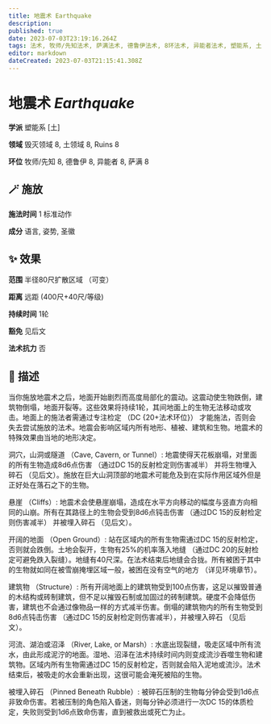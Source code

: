 ```yaml
---
title: 地震术 Earthquake
description: 
published: true
date: 2023-07-03T23:19:16.264Z
tags: 法术, 牧师/先知法术, 萨满法术, 德鲁伊法术, 8环法术, 异能者法术, 塑能系, 土, 土领域, 毁灭领域, ruins
editor: markdown
dateCreated: 2023-07-03T21:15:41.308Z
---
```


# **地震术** *Earthquake*

**学派** 塑能系 \[土\] 

**领域** 毁灭领域 8, 土领域 8, Ruins 8

**环位** 牧师/先知 8, 德鲁伊 8, 异能者 8, 萨满 8

## 🪄 施放

**施法时间** 1 标准动作

**成分** 语言, 姿势, 圣徽

## ✨ 效果  

**范围** 半径80尺扩散区域 （可变）

**距离** 远距 (400尺+40尺/等级)  

**持续时间** 1轮 

**豁免** 见后文

**法术抗力** 否

## 📖 描述

当你施放地震术之后，地面开始剧烈而高度局部化的震动。这震动使生物跌倒，建筑物倒塌，地面开裂等。这些效果将持续1轮，其间地面上的生物无法移动或攻击。地面上的施法者需通过专注检定 （DC {20+法术环位}） 才能施法，否则会失去尝试施放的法术。地震会影响区域内所有地形、植被、建筑和生物。地震术的特殊效果由当地的地形决定。

洞穴，山洞或隧道 （Cave, Cavern, or Tunnel）: 地震使得天花板崩塌，对里面的所有生物造成8d6点伤害 （通过DC 15的反射检定则伤害减半） 并将生物埋入碎石 （见后文）。施放在巨大山洞顶部的地震术可能危及到在实际作用区域外但是正好处在落石之下的生物。

悬崖 （Cliffs）: 地震术会使悬崖崩塌，造成在水平方向移动的幅度与竖直方向相同的山崩。所有在其路径上的生物会受到8d6点钝击伤害 （通过DC 15的反射检定则伤害减半） 并被埋入碎石 （见后文）。

开阔的地面 （Open Ground）: 站在区域内的所有生物需通过DC 15的反射检定，否则就会跌倒。土地会裂开，生物有25%的机率落入地缝 （通过DC 20的反射检定可避免跌入裂缝）。地缝有40尺深。在法术结束后地缝会合拢。所有被困于其中的生物就如同在被雪崩掩埋区域一般，被困在没有空气的地方 （详见环境章节）。

建筑物 （Structure）: 所有开阔地面上的建筑物受到100点伤害，这足以摧毁普通的木结构或砖制建筑，但不足以摧毁石制或加固过的砖制建筑。硬度不会降低伤害，建筑也不会通过像物品一样的方式减半伤害。倒塌的建筑物内的所有生物受到8d6点钝击伤害 （通过DC 15的反射检定则伤害减半），并被埋入碎石 （见后文）。

河流、湖泊或沼泽 （River, Lake, or Marsh）: 水底出现裂缝，吸走区域中所有流水，由此形成泥泞的地面。湿地、沼泽在法术持续时间内则变成流沙吞噬生物和建筑物。区域内所有生物需通过DC 15的反射检定，否则就会陷入泥地或流沙。法术结束后，被吸走的水会重新出现，这很可能会淹死被陷的生物。

被埋入碎石 （Pinned Beneath Rubble）: 被碎石压制的生物每分钟会受到1d6点非致命伤害。若被压制的角色陷入昏迷，则每分钟必须进行一次DC 15的体质检定，失败则受到1d6点致命伤害，直到被救出或死亡为止。
    